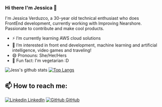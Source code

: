 
### Hi there I'm Jessica 👋
I'm Jessica Verduzco, a 30-year old technical enthusiast who does FrontEnd development, currently working with Improving Nearshore. Passionate to contribute and make cool products.<br>

- ⚡ I’m currently learning AWS cloud solutions
- 👀 I’m interested in front end development, machine learning and artificial intelligence, video games and traveling!
- 😄 Pronouns: She/Her/Hers
- 🌱 Fun fact: I'm vegetarian :D

![Jess's github stats](https://github-readme-stats.vercel.app/api?username=jessk77&show_icons=true&theme=tokyonight)
[![Top Langs](https://github-readme-stats.vercel.app/api/top-langs/?username=jessk77&layout=compact&theme=tokyonight)](https://github.com/jessk77/github-readme-stats)

## 📫 How to reach me: 
[![Linkedin](https://i.stack.imgur.com/gVE0j.png) LinkedIn](https://www.linkedin.com/in/jessica-verduzco-ruiz/) [![GitHub](https://i.stack.imgur.com/tskMh.png) GitHub](https://github.com/jessk77) 









